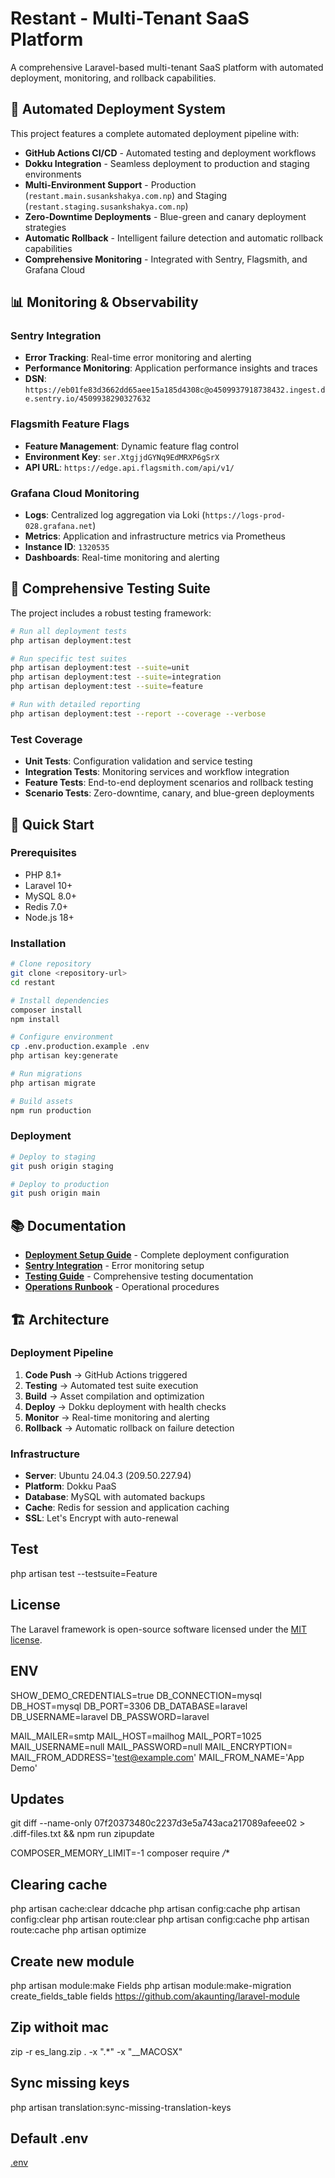 # Restant - Multi-Tenant SaaS Platform

A comprehensive Laravel-based multi-tenant SaaS platform with automated deployment, monitoring, and rollback capabilities.

## 🚀 Automated Deployment System

This project features a complete automated deployment pipeline with:

- **GitHub Actions CI/CD** - Automated testing and deployment workflows
- **Dokku Integration** - Seamless deployment to production and staging environments  
- **Multi-Environment Support** - Production (`restant.main.susankshakya.com.np`) and Staging (`restant.staging.susankshakya.com.np`)
- **Zero-Downtime Deployments** - Blue-green and canary deployment strategies
- **Automatic Rollback** - Intelligent failure detection and automatic rollback capabilities
- **Comprehensive Monitoring** - Integrated with Sentry, Flagsmith, and Grafana Cloud

## 📊 Monitoring & Observability

### Sentry Integration
- **Error Tracking**: Real-time error monitoring and alerting
- **Performance Monitoring**: Application performance insights and traces
- **DSN**: `https://eb01fe83d3662dd65aee15a185d4308c@o4509937918738432.ingest.de.sentry.io/4509938290327632`

### Flagsmith Feature Flags
- **Feature Management**: Dynamic feature flag control
- **Environment Key**: `ser.XtgjjdGYNq9EdMRXP6gSrX`
- **API URL**: `https://edge.api.flagsmith.com/api/v1/`

### Grafana Cloud Monitoring
- **Logs**: Centralized log aggregation via Loki (`https://logs-prod-028.grafana.net`)
- **Metrics**: Application and infrastructure metrics via Prometheus
- **Instance ID**: `1320535`
- **Dashboards**: Real-time monitoring and alerting

## 🧪 Comprehensive Testing Suite

The project includes a robust testing framework:

```bash
# Run all deployment tests
php artisan deployment:test

# Run specific test suites
php artisan deployment:test --suite=unit
php artisan deployment:test --suite=integration
php artisan deployment:test --suite=feature

# Run with detailed reporting
php artisan deployment:test --report --coverage --verbose
```

### Test Coverage
- **Unit Tests**: Configuration validation and service testing
- **Integration Tests**: Monitoring services and workflow integration
- **Feature Tests**: End-to-end deployment scenarios and rollback testing
- **Scenario Tests**: Zero-downtime, canary, and blue-green deployments

## 🔧 Quick Start

### Prerequisites
- PHP 8.1+
- Laravel 10+
- MySQL 8.0+
- Redis 7.0+
- Node.js 18+

### Installation
```bash
# Clone repository
git clone <repository-url>
cd restant

# Install dependencies
composer install
npm install

# Configure environment
cp .env.production.example .env
php artisan key:generate

# Run migrations
php artisan migrate

# Build assets
npm run production
```

### Deployment
```bash
# Deploy to staging
git push origin staging

# Deploy to production
git push origin main
```

## 📚 Documentation

- **[Deployment Setup Guide](docs/deployment-setup-guide.md)** - Complete deployment configuration
- **[Sentry Integration](docs/sentry-integration.md)** - Error monitoring setup
- **[Testing Guide](tests/README.md)** - Comprehensive testing documentation
- **[Operations Runbook](docs/deployment-operations.md)** - Operational procedures

## 🏗️ Architecture

### Deployment Pipeline
1. **Code Push** → GitHub Actions triggered
2. **Testing** → Automated test suite execution
3. **Build** → Asset compilation and optimization
4. **Deploy** → Dokku deployment with health checks
5. **Monitor** → Real-time monitoring and alerting
6. **Rollback** → Automatic rollback on failure detection

### Infrastructure
- **Server**: Ubuntu 24.04.3 (209.50.227.94)
- **Platform**: Dokku PaaS
- **Database**: MySQL with automated backups
- **Cache**: Redis for session and application caching
- **SSL**: Let's Encrypt with auto-renewal


## Test
php artisan test --testsuite=Feature

## License

The Laravel framework is open-source software licensed under the [MIT license](https://opensource.org/licenses/MIT).

## ENV
SHOW_DEMO_CREDENTIALS=true
DB_CONNECTION=mysql
DB_HOST=mysql
DB_PORT=3306
DB_DATABASE=laravel
DB_USERNAME=laravel
DB_PASSWORD=laravel


MAIL_MAILER=smtp
MAIL_HOST=mailhog
MAIL_PORT=1025
MAIL_USERNAME=null
MAIL_PASSWORD=null
MAIL_ENCRYPTION=
MAIL_FROM_ADDRESS='test@example.com'
MAIL_FROM_NAME='App Demo'

## Updates

git diff --name-only 07f20373480c2237d3e5a743aca217089afeee02 > .diff-files.txt && npm run zipupdate

COMPOSER_MEMORY_LIMIT=-1 composer require */**

## Clearing cache
php artisan cache:clear
ddcache
php artisan config:cache
php artisan config:clear
php artisan route:clear
php artisan config:cache
php artisan route:cache
php artisan optimize

## Create new module
php artisan module:make Fields
php artisan module:make-migration create_fields_table fields
https://github.com/akaunting/laravel-module

## Zip withoit mac
zip -r es_lang.zip . -x ".*" -x "__MACOSX"

## Sync missing keys
php artisan translation:sync-missing-translation-keys


## Default .env
[.env](https://paste.laravel.io/2fe670c7-f66b-443e-9e79-b5fa6618360b)
